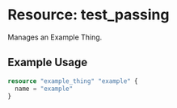 # Resource: test_passing

Manages an Example Thing.

## Example Usage

```terraform
resource "example_thing" "example" {
  name = "example"
}
```
